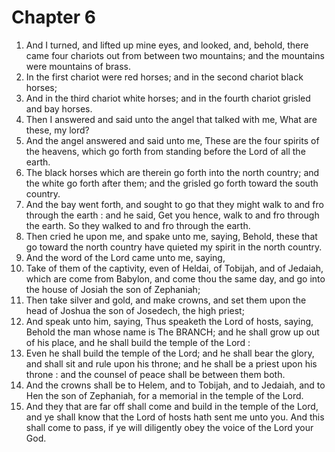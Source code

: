 # Chapter 6

1. And I turned, and lifted up mine eyes, and looked, and, behold, there came four chariots out from between two mountains; and the mountains were mountains of brass.
2. In the first chariot were red horses; and in the second chariot black horses;
3. And in the third chariot white horses; and in the fourth chariot grisled and bay horses.
4. Then I answered and said unto the angel that talked with me, What are these, my lord?
5. And the angel answered and said unto me, These are the four spirits of the heavens, which go forth from standing before the Lord of all the earth.
6. The black horses which are therein go forth into the north country; and the white go forth after them; and the grisled go forth toward the south country.
7. And the bay went forth, and sought to go that they might walk to and fro through the earth : and he said, Get you hence, walk to and fro through the earth. So they walked to and fro through the earth.
8. Then cried he upon me, and spake unto me, saying, Behold, these that go toward the north country have quieted my spirit in the north country.
9. And the word of the Lord came unto me, saying,
10. Take of them of the captivity, even of Heldai, of Tobijah, and of Jedaiah, which are come from Babylon, and come thou the same day, and go into the house of Josiah the son of Zephaniah;
11. Then take silver and gold, and make crowns, and set them upon the head of Joshua the son of Josedech, the high priest;
12. And speak unto him, saying, Thus speaketh the Lord of hosts, saying, Behold the man whose name is The BRANCH; and he shall grow up out of his place, and he shall build the temple of the Lord :
13. Even he shall build the temple of the Lord; and he shall bear the glory, and shall sit and rule upon his throne; and he shall be a priest upon his throne : and the counsel of peace shall be between them both.
14. And the crowns shall be to Helem, and to Tobijah, and to Jedaiah, and to Hen the son of Zephaniah, for a memorial in the temple of the Lord.
15. And they that are far off shall come and build in the temple of the Lord, and ye shall know that the Lord of hosts hath sent me unto you. And this shall come to pass, if ye will diligently obey the voice of the Lord your God.

